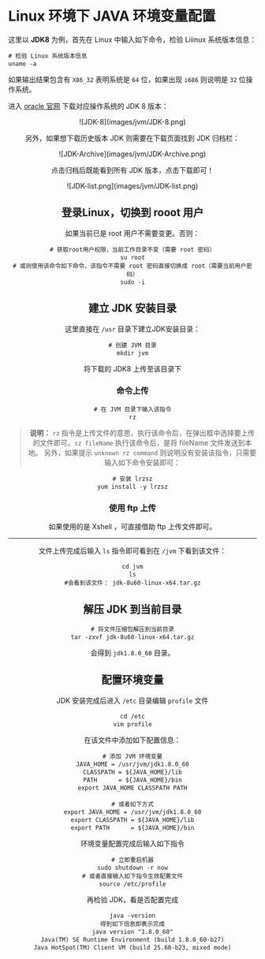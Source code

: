 # Linux 环境下 JAVA 环境变量配置

这里以 **JDK8** 为例，首先在 Linux 中输入如下命令，检验 Liiinux 系统版本信息：

```
# 检验 Linux 系统版本信息
uname -a
```

如果输出结果包含有 `X86_32` 表明系统是 `64` 位，如果出现 `i686` 则说明是 `32` 位操作系统。

进入 [oracle 官网](https://www.oracle.com/) 下载对应操作系统的 JDK 8 版本：

<div align = center>![JDK-8](images/jvm/JDK-8.png)

另外，如果想下载历史版本 JDK 则需要在下载页面找到 JDK 归档栏：

<div align = center>![JDK-Archive](images/jvm/JDK-Archive.png)

点击归档后既能看到所有 JDK 版本，点击下载即可！

<div align = center>![JDK-list.png](images/jvm/JDK-list.png)

## 登录Linux，切换到 rooot 用户

如果当前已是 root 用户不需要变更。否则：

```
# 获取root用户权限，当前工作目录不变（需要 root 密码）
su root
# 或则使用该命令如下命令，该指令不需要 root 密码直接切换成 root（需要当前用户密码）
sudo -i
```

## 建立 JDK 安装目录

这里直接在 `/usr` 目录下建立JDK安装目录：

```
# 创建 JVM 目录
mkdir jvm
```

将下载的 JDK8 上传至该目录下

### 命令上传

```
# 在 JVM 目录下输入该指令
rz
```

> **说明：** `rz` 指令是上传文件的意思，执行该命令后，在弹出框中选择要上传的文件即可。`sz fileName` 执行该命令后，是将 fileName 文件发送到本地。
> 另外，如果提示 `unknown rz command` 则说明没有安装该指令，只需要输入如下命令安装即可：
```
# 安装 lrzsz
yum install -y lrzsz
```

### 使用 ftp 上传

如果使用的是 Xshell ，可直接借助 ftp 上传文件即可。

---

文件上传完成后输入 `ls` 指令即可看到在 `/jvm` 下看到该文件：

```
cd jvm
ls
#会看到该文件： jdk-8u60-linux-x64.tar.gz
```

## 解压 JDK 到当前目录

```
# 将文件压缩包解压到当前目录
tar -zxvf jdk-8u60-linux-x64.tar.gz
```

会得到 `jdk1.8.0_60` 目录。

## 配置环境变量

JDK 安装完成后进入 `/etc` 目录编辑 `profile` 文件

```
cd /etc
vim profile
```

在该文件中添加如下配置信息：

```
# 添加 JVM 环境变量
JAVA_HOME = /usr/jvm/jdk1.8.0_60
CLASSPATH = ${JAVA_HOME}/lib
PATH      = ${JAVA_HOME}/bin
export JAVA_HOME CLASSPATH PATH

# 或者如下方式
export JAVA_HOME = /usr/jvm/jdk1.8.0_60
export CLASSPATH = ${JAVA_HOME}/lib
export PATH      = ${JAVA_HOME}/bin
```

环境变量配置完成后输入如下指令

```
# 立即重启机器
sudo shutdown -r now
# 或者直接输入如下指令生效配置文件
source /etc/profile
```

再检验 JDK，看是否配置完成

```
java -version
得到如下信息即表示完成
java version "1.8.0_60"
Java(TM) SE Runtime Environment (build 1.8.0_60-b27)
Java HotSpot(TM) Client VM (build 25.60-b23, mixed mode)
```